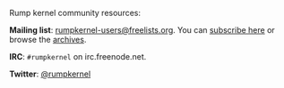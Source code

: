 Rump kernel community resources:

__Mailing list__:
rumpkernel-users@freelists.org.  You can [subscribe here](https://www.freelists.org/list/rumpkernel-users) or browse the [archives](http://blog.gmane.org/gmane.comp.rumpkernel.user).

__IRC__: `#rumpkernel` on irc.freenode.net.

__Twitter__: [@rumpkernel](https://twitter.com/rumpkernel)